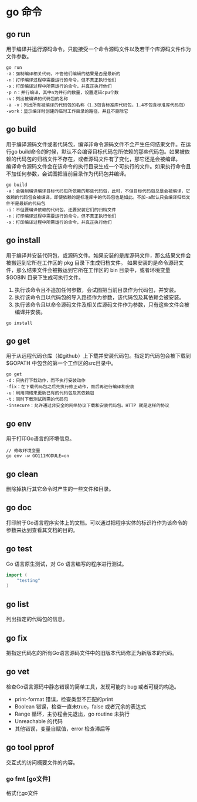 # go 命令

## go run
用于编译并运行源码命令。只能接受一个命令源码文件以及若干个库源码文件作为文件参数。
```
go run
-a：强制编译相关代码，不管他们编辑的结果是否是最新的
-n：打印编译过程中需要运行的命令，但不真正执行他们
-x：打印编译过程中所需运行的命令，并真正执行他们
-p n：并行编译，其中n为并行的数量，设置逻辑cpu个数
-v：列出被编译的代码包的名称
-a -v：列出所有被编译的代码包的名称（1.3包含标准库代码包，1.4不包含标准库代码包）
-work：显示编译时创建的临时工作目录的路径，并且不删除它
```

## go build
用于编译源码文件或者代码包，编译非命令源码文件不会产生任何结果文件。在运行go build命令的时候，默认不会编译目标代码包所依赖的那些代码包。如果被依赖的代码包的归档文件不存在，或者源码文件有了变化，那它还是会被编译。  
编译命令源码文件会在该命令的执行目录生成一个可执行的文件。如果执行命令且不加任何参数，会试图把当前目录作为代码包并编译。
```
go build
-a：会强制编译编译目标代码包所依赖的那些代码包，此时，不但目标代码包总是会被编译，它依赖的代码包会被编译，即使依赖的是标准库中的代码包也是如此。不加-a默认只会编译归档文件不是最新的代码包
-i：不但要编译依赖的代码包，还要安装它们的归档文件
-n：打印编译过程中需要运行的命令，但不真正执行他们
-x：打印编译过程中所需运行的命令，并真正执行他们
```


## go install
用于编译并安装代码包，或源码文件。如果安装的是库源码文件，那么结果文件会被搬运到它所在工作区的 pkg 目录下生成归档文件。  如果安装的是命令源码文件，那么结果文件会被搬运到它所在工作区的 bin 目录中，或者环境变量 $GOBIN 目录下生成可执行文件。  
1. 执行该命令且不追加任何参数，会试图把当前目录作为代码包，并安装。
2. 执行该命令且以代码包的导入路径作为参数，该代码包及其依赖会被安装。
3. 执行该命令且以命令源码文件及相关库源码文件作为参数，只有这些文件会被编译并安装。
```
go install
```


## go get
用于从远程代码仓库（如github）上下载并安装代码包。指定的代码包会被下载到 $GOPATH 中包含的第一个工作区的src目录中。
```
go get
-d：只执行下载动作，而不执行安装动作
-fix：在下载代码包之后先执行修正动作，而后再进行编译和安装
-u：利用网络来更新已有的代码包及其依赖包
-t：同时下载测试所需的代码包
-insecure：允许通过非安全的网络协议下载和安装代码包。HTTP 就是这样的协议
```

## go env
用于打印Go语言的环境信息。
```
// 修改环境变量
go env -w GO111MODULE=on
```


## go clean
删除掉执行其它命令时产生的一些文件和目录。


## go doc
打印附于Go语言程序实体上的文档。可以通过把程序实体的标识符作为该命令的参数来达到查看其文档的目的。


## go test
Go 语言原生测试，对 Go 语言编写的程序进行测试。
```go
import (
    "testing"
)
```


## go list
列出指定的代码包的信息。


## go fix
把指定代码包的所有Go语言源码文件中的旧版本代码修正为新版本的代码。


## go vet
检查Go语言源码中静态错误的简单工具，发现可能的 bug 或者可疑的构造。
* print-format 错误，检查类型不匹配的print
* Boolean 错误，检查一直未true，false 或者冗余的表达式
* Range 循环，主协程会先退出，go routine 未执行
* Unreachable 的代码
* 其他错误，变量自赋值，error 检查滞后等


## go tool pprof
交互式的访问概要文件的内容。


### go fmt [go文件]
格式化go文件














